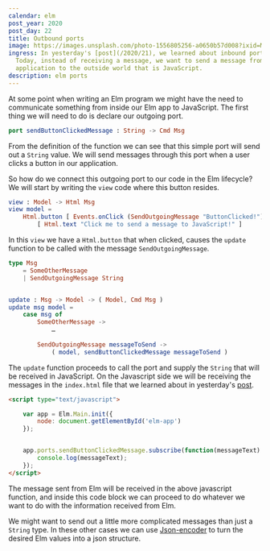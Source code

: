 ```yaml
---
calendar: elm
post_year: 2020
post_day: 22
title: Outbound ports
image: https://images.unsplash.com/photo-1556805256-a0650b57d008?ixid=MXwxMjA3fDB8MHxwaG90by1wYWdlfHx8fGVufDB8fHw%3D&ixlib=rb-1.2.1&auto=format&fit=crop&w=2250&q=80
ingress: In yesterday's [post](/2020/21), we learned about inbound ports in Elm.
  Today, instead of receiving a message, we want to send a message from our Elm
  application to the outside world that is JavaScript.
description: elm ports
---
```

At some point when writing an Elm program we might have the need to communicate something from inside our Elm app to JavaScript. The first thing we will need to do is declare our outgoing port.

```elm
port sendButtonClickedMessage : String -> Cmd Msg
```

From the definition of the function we can see that this simple port will send out a `String` value. We will send messages through this port when a user clicks a button in our application.

So how do we connect this outgoing port to our code in the Elm lifecycle? We will start by writing the `view` code where this button resides.

```elm
view : Model -> Html Msg
view model =
    Html.button [ Events.onClick (SendOutgoingMessage "ButtonClicked!") ]
        [ Html.text "Click me to send a message to JavaScript!" ]
```

In this `view` we have a `Html.button` that when clicked, causes the `update` function to be called with the message `SendOutgoingMessage`.

```elm
type Msg
    = SomeOtherMessage
    | SendOutgoingMessage String


update : Msg -> Model -> ( Model, Cmd Msg )
update msg model =
    case msg of
        SomeOtherMessage ->
            …
        
        SendOutgoingMessage messageToSend ->
            ( model, sendButtonClickedMessage messageToSend )
```

The `update` function proceeds to call the port and supply the `String` that will be received in JavaScript. On the Javascript side we will be receiving the messages in the `index.html` file that we learned about in yesterday's [post](/2020/21).

```html
<script type="text/javascript">

    var app = Elm.Main.init({
        node: document.getElementById('elm-app')
    });


    app.ports.sendButtonClickedMessage.subscribe(function(messageText) {
        console.log(messageText);
    });
</script>
```

The message sent from Elm will be received in the above javascript function, and inside this code block we can proceed to do whatever we want to do with the information received from Elm.

We might want to send out a little more complicated messages than just a `String` type. In these other cases we can use [Json-encoder](https://package.elm-lang.org/packages/elm/json/latest/Json-Encode) to turn the desired Elm values into a json structure.